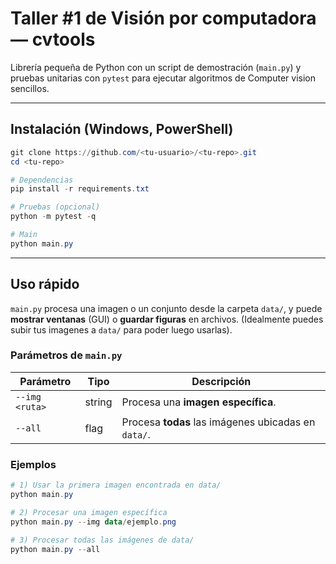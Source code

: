 # Taller #1 de Visión por computadora — **cvtools**

Librería pequeña de Python con un script de demostración (`main.py`) y pruebas unitarias con `pytest` para ejecutar algoritmos de Computer vision sencillos.

---

## Instalación (Windows, PowerShell)

```powershell
git clone https://github.com/<tu-usuario>/<tu-repo>.git
cd <tu-repo>

# Dependencias
pip install -r requirements.txt

# Pruebas (opcional)
python -m pytest -q

# Main 
python main.py
```
  
---

## Uso rápido

`main.py` procesa una imagen o un conjunto desde la carpeta `data/`, y puede **mostrar ventanas** (GUI) o **guardar figuras** en archivos. (Idealmente puedes subir tus imagenes a `data/` para poder luego usarlas).

### Parámetros de `main.py`

| Parámetro | Tipo | Descripción |
|---|---|---|
| `--img <ruta>` | string | Procesa una **imagen específica**. |
| `--all` | flag | Procesa **todas** las imágenes ubicadas en `data/`. |



### Ejemplos

```powershell
# 1) Usar la primera imagen encontrada en data/
python main.py

# 2) Procesar una imagen específica
python main.py --img data/ejemplo.png

# 3) Procesar todas las imágenes de data/
python main.py --all
```


